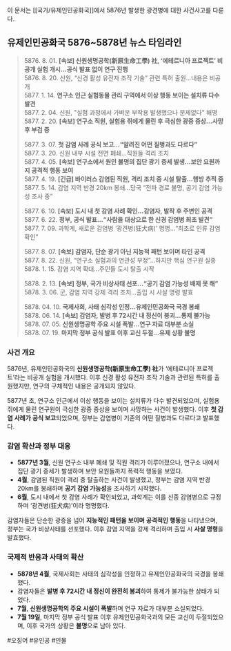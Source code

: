 이 문서는 [[국가/유제인민공화국]]에서 5876년 발생한 광견병에 대한 사건사고를 다룬다.

## **유제인민공화국 5876~5878년 뉴스 타임라인**

> 5876\. 8\. 01\. **\[속보] 신원생명공학(新原生命工學) 社, ‘에테르니아 프로젝트’ 비공개 실험 개시…공식 발표 없이 연구 진행**  
> 5876\. 8\. 20\. 신원, “신경 활성 유전자 조작 기술” 관련 특허 출원…내용은 비공개  
> 5877\. 1\. 14\. **연구소 인근 실험동물 관리 구역에서 이상 행동 보이는 설치류 다수 발견**  
> 5877\. 2\. 04\. 신원, "실험 과정에서 가벼운 부작용 발생했으나 문제없다" 해명  
> 5877\. 2\. 20\. **\[속보] 연구소 직원, 실험용 쥐에게 물린 후 극심한 광증 증상…사망 후 부검 중**  
> 
> 5877\. 3\. 07\. **첫 감염 사례 공식 보고…“알려진 어떤 질병과도 다르다”**   
> 5877\. 3\. 20\. 신원 내부 시설 전면 폐쇄…직원들 격리 조치  
> 5877\. 4\. 05\. **\[속보] 연구소에서 원인 불명의 집단 광기 증세 발생…보안 요원까지 공격적 행동 보여**  
> 5877\. 4\. 19\. **\[긴급] 바이러스 감염된 직원, 격리 조치 중 시설 탈출…행방 추적 중**  
> 5877\. 5\. 14\. 감염 지역 반경 20km 봉쇄…당국 “전파 경로 불명, 공기 감염 가능성 조사 중”  
> 
> 5877\. 6\. 10\. **\[속보] 도시 내 첫 감염 사례 확인…감염자, 발작 후 주변인 공격**  
> 5877\. 6\. 22. **정부, 공식 발표…“사람을 대상으로 한 신경 감염병 최초 발견”**  
> 5877\. 7\. 09\. 과학계, 새로운 감염병 ‘광견병(狂犬病)’ 명명…“최초로 인류 감염 확인” 
> 
> 5877\. 8\. 07\. **\[속보] 감염자, 단순 광기 아닌 지능적 패턴 보이며 타인 공격**   
> 5877\. 8\. 22\. 신원, “연구소 실험과의 연관성 부정”…하지만 핵심 연구원 실종   
> 5878\. 1\. 15\. 감염 지역 확대…주민들 도시 탈출 시작 
> 
> 5878\. 2\. 13\. **\[속보] 정부, 국가 비상사태 선포…“공기 감염 가능성 배제 못 해”**  
> 5878\. 3\. 06\. 군, 감염 지역 강제 격리 조치…출입 시 사살 명령 발효 
> 
> 5878\. 04\. 10\. **국제사회, 사태 심각성 인정…유제인민공화국 국경 봉쇄**  
> 5878\. 06\. 14\. **\[속보] 감염자, 발병 후 72시간 내 정신이 붕괴…통제 불가능**  
> 5878\. 07\. 05\. **신원생명공학 주요 시설 폭발…연구 자료 대부분 소실**  
> 5878\. 07\. 19\. **마지막 정부 공식 발표 이후 교신 두절…유제 상황 불명**  

### **사건 개요**  
5876년, 유제인민공화국의 **신원생명공학(新原生命工學) 社**가 ‘에테르니아 프로젝트’라는 비공개 실험을 개시했다. 이후 신경 활성 유전자 조작 기술과 관련된 특허를 출원했지만, 연구의 구체적인 내용은 공개되지 않았다.  

5877년 초, 연구소 인근에서 이상 행동을 보이는 설치류가 다수 발견되었으며, 실험용 쥐에게 물린 연구원이 극심한 광증 증상을 보이며 사망하는 사건이 발생했다. 이후 **첫 감염 사례가 공식 보고**되었으며, 정부는 감염병이 기존의 어떤 질병과도 다르다고 발표했다.  

### **감염 확산과 정부 대응**  
- **5877년 3월**, 신원 연구소 내부 폐쇄 및 직원 격리가 이루어졌으나, 연구소 내에서 집단 광기 증세가 발생하며 보안 요원들까지 폭력적 행동을 보였다.  
- **4월**, 감염된 직원이 격리 중 탈출하는 사건이 발생했고, 정부는 감염 지역 반경 20km를 봉쇄하며 **공기 감염 가능성**을 조사하기 시작했다.  
- **6월**, 도시 내에서 첫 감염 사례가 확인되었고, 과학계는 이를 신종 감염병으로 규정하며 ‘광견병(狂犬病)’이라 명명했다.  

감염자들은 단순한 광증을 넘어 **지능적인 패턴을 보이며 공격적인 행동**을 나타냈으며, 정부는 국가 비상사태를 선포했다. 이후 감염 지역을 강제 격리하며 출입 시 **사살 명령**을 발효했다.  

### **국제적 반응과 사태의 확산**  
- **5878년 4월**, 국제사회는 사태의 심각성을 인정하고 유제인민공화국의 국경을 봉쇄했다.  
- 감염자들은 **발병 후 72시간 내 정신이 완전히 붕괴**하여 통제가 불가능한 상태가 되었다.  
- **7월**, **신원생명공학의 주요 시설이 폭발**하며 연구 자료가 대부분 소실되었다.  
- **7월 19일**, 마지막 정부 공식 발표 이후 유제인민공화국과의 모든 교신이 두절되었으며, 이후 국가의 상황은 **불명**으로 남아 있다.  

#오징어 #유인공  #인물 